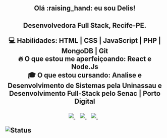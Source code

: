 <h2 align="center"> Olá :raising_hand: eu sou Delis! <h2>
<p align='center'>
  <strong>Desenvolvedora Full Stack</strong>, <strong>Recife-PE</strong>.
</p>

<p align="center">
  💻 Habilidades: <strong>HTML | CSS | JavaScript | PHP | MongoDB | Git </strong><br>
  🔥 O que estou me aperfeiçoando: <strong>React e Node.Js</strong><br>
  🎓 O que estou cursando: <strong>Analise e Desenvolvimento de Sistemas pela Uninassau 
  e Desenvolvimento Full-Stack pelo Senac | Porto Digital</strong>
</p>
<p align='center'>  
  <a href="https://www.linkedin.com/in/delis-guerra-46b63614a/">
    <img src="https://img.shields.io/badge/linkedin-%230077B5.svg?&style=for-the-badge&logo=linkedin&logoColor=white" />
  </a>&nbsp;&nbsp;
  <a href="https://www.instagram.com/delisz/">
    <img src="https://img.shields.io/badge/instagram-%23E4405F.svg?&style=for-the-badge&logo=instagram&logoColor=white" />        
  </a>&nbsp;&nbsp;
  <a href="https://twitter.com/delisssz">
    <img src="https://img.shields.io/badge/twitter-%231DA1F2.svg?&style=for-the-badge&logo=twitter&logoColor=white" />        
  </a>&nbsp;&nbsp;
  
</p>
<p align="left"> <img src="https://komarev.com/ghpvc/?username=DelisG" alt="Status" /> </p>

